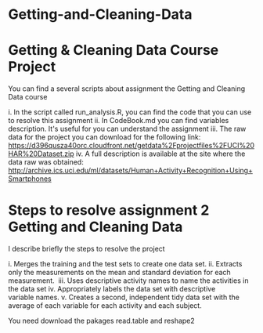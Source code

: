 Getting-and-Cleaning-Data
=========================
Getting & Cleaning Data Course Project
======================================

You can find a several scripts about assignment the Getting and Cleaning Data course

i. In the script called run_analysis.R, you can find the code that you can use to resolve this assignment
ii. In CodeBook.md you can find variables description. It's useful for you can understand the assignment
iii. The raw data for the project you can download for the following link: https://d396qusza40orc.cloudfront.net/getdata%2Fprojectfiles%2FUCI%20HAR%20Dataset.zip 
iv. A full description is available at the site where the data raw was obtained: http://archive.ics.uci.edu/ml/datasets/Human+Activity+Recognition+Using+Smartphones 


Steps to resolve assignment 2 Getting and Cleaning Data
=======================================================

I describe briefly the steps to resolve the project

i. Merges the training and the test sets to create one data set.
ii. Extracts only the measurements on the mean and standard deviation for each measurement. 
iii. Uses descriptive activity names to name the activities in the data set
iv. Appropriately labels the data set with descriptive variable names.
v. Creates a second, independent tidy data set with the average of each variable for each activity and each subject.


You need download the pakages read.table and reshape2 
